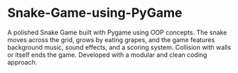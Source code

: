 # Snake-Game-using-PyGame
A polished Snake Game built with Pygame using OOP concepts. The snake moves across the grid, grows by eating grapes, and the game features background music, sound effects, and a scoring system. Collision with walls or itself ends the game. Developed with a modular and clean coding approach.
